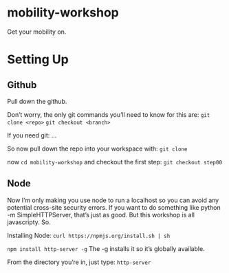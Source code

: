 mobility-workshop
=================

Get your mobility on.

# Setting Up
## Github
Pull down the github.

Don’t worry, the only git commands you’ll need to know for this are:
`git clone <repo>` 
`git checkout <branch>`

If you need git: ...

So now pull down the repo into your workspace with:
`git clone `

now `cd mobility-workshop`
and checkout the first step:
`git checkout step00`

## Node
Now I’m only making you use node to run a localhost so you can avoid any potential cross-site security errors. If you want to do something like python -m SimpleHTTPServer, that’s just as good. But this workshop is all javascripty. So.

Installing Node:
`curl https://npmjs.org/install.sh | sh`

`npm install http-server -g`
The -g installs it so it’s globally available.

From the directory you’re in, just type:
`http-server`






